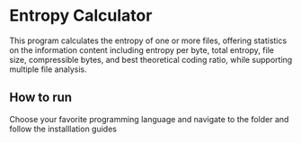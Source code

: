 # Entropy Calculator
This program calculates the entropy of one or more files, offering statistics on the information content including entropy per byte, total entropy, file size, compressible bytes, and best theoretical coding ratio, while supporting multiple file analysis.

## How to run
Choose your favorite programming language and navigate to the folder and follow the installlation guides

